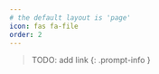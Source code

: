 ```yaml
---
# the default layout is 'page'
icon: fas fa-file
order: 2
---
```


> TODO: add link
{: .prompt-info }
